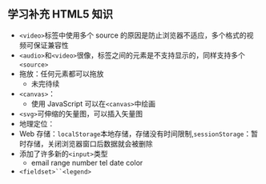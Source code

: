 ## 学习补充 HTML5 知识

-   `<video>`标签中使用多个 source 的原因是防止浏览器不适应，多个格式的视频可保证兼容性
-   `<audio>`和`<video>`很像，标签之间的元素是不支持显示的，同样支持多个`<source>`
-   拖放：任何元素都可以拖放
    -   未完待续
-   `<canvas>`：
    -   使用 JavaScript 可以在`<canvas>`中绘画
-   `<svg>`可伸缩的矢量图，可以插入矢量图
-   地理定位：
-   Web 存储：`localStorage`本地存储，存储没有时间限制,`sessionStorage`：暂时存储，关闭浏览器窗口后数据就会被删除
-   添加了许多新的`<input>`类型
    - email range number tel date color
-   `<fieldset>``<legend>`